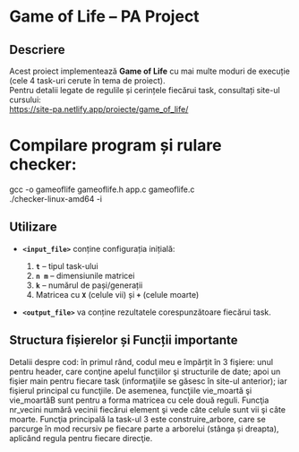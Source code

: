 # Game of Life – PA Project
## Descriere
Acest proiect implementează **Game of Life** cu mai multe moduri de execuție (cele 4 task-uri cerute în tema de proiect).  
Pentru detalii legate de regulile și cerințele fiecărui task, consultați site-ul cursului:  
https://site-pa.netlify.app/proiecte/game_of_life/
# Compilare program și rulare checker:
gcc -o gameoflife gameoflife.h app.c gameoflife.c                      
./checker-linux-amd64 -i
## Utilizare

- **`<input_file>`** conține configurația inițială:
  1. **`t`** – tipul task-ului  
  2. **`n m`** – dimensiunile matricei  
  3. **`k`** – numărul de pași/generații  
  4. Matricea cu **`X`** (celule vii) și **`+`** (celule moarte)

- **`<output_file>`** va conține rezultatele corespunzătoare fiecărui task.
## Structura fișierelor și Funcții importante

Detalii despre cod: în primul rând, codul meu e împărțit în 3 fişiere: unul pentru header, care conţine apelul funcţiilor şi structurile de date; apoi un fişier main pentru fiecare task (informaţiile se găsesc în
site-ul anterior); iar fişierul principal cu funcţiile. De asemenea, funcţiile vie_moartă şi vie_moartăB sunt pentru a forma matricea cu cele două reguli. Funcţia nr_vecini numără vecinii fiecărui element şi vede 
câte celule sunt vii şi câte moarte. Funcţia principală la task-ul 3 este construire_arbore, care se parcurge în mod recursiv pe fiecare parte a arborelui (stânga și dreapta), aplicând regula pentru fiecare 
direcţie.
